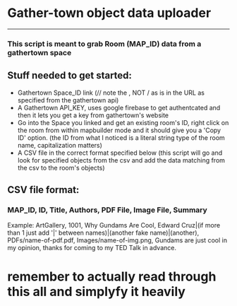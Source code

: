# Gather-town object data uploader
---
### This script is meant to grab Room (MAP_ID) data from a gathertown space 
## Stuff needed to get started:
- Gathertown Space_ID link (// note the \, NOT / as is in the URL as specified from the gathertown api)
- A Gathertown API_KEY, uses google firebase to get authentcated and then it lets you get a key from gathertown's website
- Go into the Space you linked and get an existing room's ID, right click on the room from within mapbuilder mode and it should give you a 'Copy ID' option. (the ID from what I noticed is a literal string type of the room name, capitalization matters)
- A CSV file in the correct format specified below (this script will go and look for specified objects from the csv and add the data matching from the csv to the room's objects)


## CSV file format:
### MAP_ID, ID, Title, Authors, PDF File, Image File, Summary

Example: ArtGallery, 1001, Why Gundams Are Cool, Edward Cruz|(if more than 1 just add '|' between names)|(another fake name)|(another), PDFs/name-of-pdf.pdf, Images/name-of-img.png, Gundams are just cool in my opinion, thanks for coming to my TED Talk in advance.



# remember to actually read through this all and simplyfy it heavily